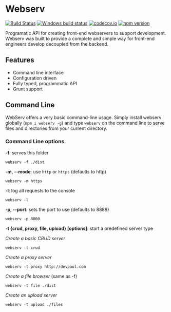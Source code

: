 # Webserv

[![Build Status](https://travis-ci.org/devpaul/webserv.svg?branch=master)](https://travis-ci.org/devpaul/webserv)
[![Windows build status](https://ci.appveyor.com/api/projects/status/pwxbf43ctu05uxn8?svg=true)](https://ci.appveyor.com/project/devpaul/webserv)
[![codecov.io](https://codecov.io/github/devpaul/webserv/coverage.svg?branch=master)](https://codecov.io/github/devpaul/webserv?branch=master)
[![npm version](https://badge.fury.io/js/webserv.svg)](https://badge.fury.io/js/webserv)

Programatic API for creating front-end webservers to support development. Webserv was built to provide a complete
	and simple way for front-end engineers develop decoupled from the backend.

## Features

* Command line interface
* Configuration driven
* Fully typed, programmatic API
* Grunt support

## Command Line

WebServ offers a very basic command-line usage. Simply install webserv globally (`npm i webserv -g`)
and type `webserv` on the command line to serve files and directories from your current directory.

### Command Line options

**-f**: serves this folder

```
webserv -f ./dist
```

**-m, --mode**: use `http` or `https` (defaults to http)

```
webserv -m https
```

**-l**: log all requests to the console

```
webserv -l
```

**-p, --port**: sets the port to use (defaults to 8888)

```
webserv -p 8000
```

**-t {crud, proxy, file, upload} [options]**: start a predefined server type

*Create a basic CRUD server*

```
webserv -t crud
```

*Create a proxy server*

```
webserv -t proxy http://devpaul.com
```

*Create a file browser* (same as -f)

```
webserv -t file ./dist
```

*Create an upload server*

```
webserv -t upload ./files
```
